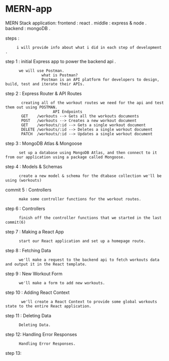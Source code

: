 # MERN-app
MERN Stack application:
frontend : react .
middle : express & node .
backend : mongoDB .

steps :
         
         i will provide info about what i did in each step of development .
step 1 : initial Express app to power the backend api .
          
          we will use Postman.
                    what is Postman?
                    Postman is an API platform for developers to design, build, test and iterate their APIs.
    
          
          
          
          
step 2 : Express Router & API Routes




           creating all of the workout routes we need for the api and test them out using POSTMAN.
                         API Endpoints
           GET    /workouts --> Gets all the workouts documents
           POST   /workouts --> Creates a new workout document 
           GET    /workouts/:id --> Gets a single workout document
           DELETE /workouts/:id --> Deletes a single workout document
           PATCH  /workouts/:id --> Updates a single workout document
           
step 3 : MongoDB Atlas & Mongoose
                               
          set up a database using MongoDB Atlas, and then connect to it from our application using a package called Mongoose.

step 4 : Models & Schemas

          create a new model & schema for the dtabase collection we'll be using (workouts)
          
commit 5 : Controllers 

          make some controller functions for the workout routes.
          
step 6 : Controllers

          finish off the controller functions that we started in the last commit(6)

step 7 : Making a React App 

          start our React application and set up a homepage route.
    
step 8 : Fetching Data
          
          we'll make a request to the backend api to fetch workouts data and output it in the React template.

step 9 : New Workout Form

          we'll make a form to add new workouts.

step 10 : Adding React Context

           we'll create a React Context to provide some global workouts state to the entire React application.
           
step 11 : Deleting Data
          
          Deleting Data.
          
step 12: Handling Error Responses

          Handling Error Responses.

step 13: 

